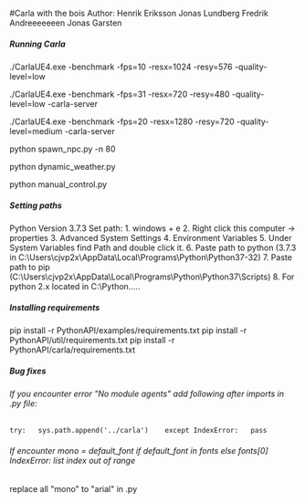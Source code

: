 ​#Carla with the bois
Author: Henrik Eriksson
Jonas Lundberg
Fredrik Andreeeeeeen
Jonas Garsten

##### Running Carla

./CarlaUE4.exe -benchmark -fps=10 -resx=1024 -resy=576 -quality-level=low

./CarlaUE4.exe -benchmark -fps=31 -resx=720 -resy=480 -quality-level=low -carla-server

./CarlaUE4.exe -benchmark -fps=20 -resx=1280 -resy=720 -quality-level=medium -carla-server

python spawn_npc.py -n 80

python dynamic_weather.py

python manual_control.py



##### Setting paths

Python Version 3.7.3
Set path:
	1. windows + e
	2. Right click this computer -> properties
	3. Advanced System Settings
	4. Environment Variables
	5. Under System Variables find Path and double click it.
	6. Paste path to python (3.7.3 in C:\Users\cjvp2x\AppData\Local\Programs\Python\Python37-32)
	7. Paste path to pip (C:\Users\cjvp2x\AppData\Local\Programs\Python\Python37\Scripts)
	8. For python 2.x located in C:\Python.....

##### Installing requirements

pip install -r PythonAPI/examples/requirements.txt
pip install -r PythonAPI/util/requirements.txt
pip install -r PythonAPI/carla/requirements.txt

##### Bug fixes

###### If you encounter error "No module agents" add following after imports in .py file:

`try:  
	sys.path.append('../carla')   
except IndexError:  
	pass`

###### If encounter mono = default_font if default_font in fonts else fonts[0] IndexError: list index out of range

replace all "mono" to "arial" in .py


